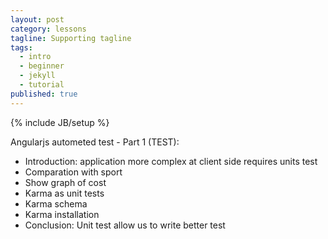 ```yaml
---
layout: post
category: lessons
tagline: Supporting tagline
tags: 
  - intro
  - beginner
  - jekyll
  - tutorial
published: true
---
```


{% include JB/setup %}

Angularjs autometed test - Part 1 (TEST):
- Introduction: application more complex at client side requires units test
- Comparation with sport
- Show graph of cost
- Karma as unit tests
- Karma schema
- Karma installation
- Conclusion: Unit test allow us to write better test
